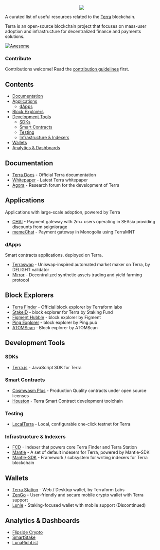 <div align="center">
  <img src="./logo.png" />
</div>

A curated list of useful resources related to the [Terra](https://terra.money) blockchain.

Terra is an open-source blockchain project that focuses on mass-user adoption and infrastructure for decentralized finance and payments solutions.

[![Awesome](https://awesome.re/badge.svg)](https://awesome.re)

### Contribute <!-- omit in toc -->

Contributions welcome! Read the [contribution guidelines](contributing.md) first.

## Contents <!-- omit in toc -->

- [Documentation](#documentation)
- [Applications](#applications)
  - [dApps](#dapps)
- [Block Explorers](#block-explorers)
- [Development Tools](#development-tools)
  - [SDKs](#sdks)
  - [Smart Contracts](#smart-contracts)
  - [Testing](#testing)
  - [Infrastructure & Indexers](#infrastructure--indexers)
- [Wallets](#wallets)
- [Analytics & Dashboards](#analytics--dashboards)

## Documentation

- [Terra Docs](https://docs.terra.money) - Official Terra documentation
- [Whitepaper](https://terra.money/Terra_White_paper.pdf) - Latest Terra whitepaper
- [Agora](https://agora.terra.money) - Research forum for the development of Terra

## Applications

Applications with large-scale adoption, powered by Terra

- [CHAI](https://chai.finance) - Payment gateway with 2m+ users operating in SEAsia providing discounts from seigniorage
- [memeChat](http://memechat.mn/) - Payment gateway in Monogolia using TerraMNT

### dApps

Smart contracts applications, deployed on Terra.

- [Terraswap](https://terraswap.io) - Uniswap-inspired automated market maker on Terra, by DELIGHT validator
- [Mirror](https://mirror.finance) - Decentralized synthetic assets trading and yield farming protocol

## Block Explorers

- [Terra Finder](https://finder.terra.money) - Official block explorer by Terraform labs
- [StakeID](http://terra.stake.id/) - block explorer for Terra by Staking Fund
- [Figment Hubble](https://hubble.figment.io/terra/chains/columbus-4) - block explorer by Figment
- [Ping Explorer](https://ping.pub/terra-luna) - block explorer by Ping.pub
- [ATOMScan](https://atomscan.com/terra) - Block explorer by ATOMScan

## Development Tools

### SDKs

- [Terra.js](https://github.com/terra-money/terra.js) - JavaScript SDK for Terra

### Smart Contracts
- [Cosmwasm Plus](https://github.com/terra-money/cosmwasm-plus) - Production Quality contracts under open source licenses
- [Houston](https://github.com/terra-money/houston) - Terra Smart Contract development toolchain

### Testing

- [LocalTerra](https://github.com/terra-money/LocalTerra) - Local, configurable one-click testnet for Terra

### Infrastructure & Indexers

- [FCD](https://github.com/terra-money/fcd) - Indexer that powers core Terra Finder and Terra Station
- [Mantle](https://github.com/terra-money/mantle) - A set of default indexers for Terra, powered by Mantle-SDK
- [Mantle-SDK](https://github.com/terra-money/mantle-sdk) - Framework / subsystem for writing indexers for Terra blockchain

## Wallets

- [Terra Station](https://station.terra.money/) - Web / Desktop wallet, by Terraform Labs
- [ZenGo](https://zengo.com/) - User-friendly and secure mobile crypto wallet with Terra support
- [Lunie](https://lunie.io/) - Staking-focused wallet with mobile support (Discontinued)

## Analytics & Dashboards

- [Flipside Crypto](https://terra.flipsidecrypto.com)
- [SmartStake](https://terra.smartstake.io)
- [LunaRichList](https://Lunarichlist.com)
